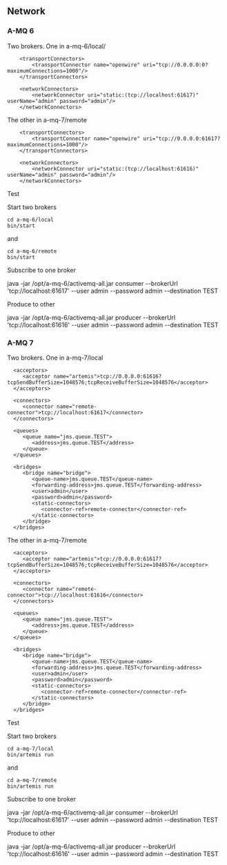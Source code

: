 ## Network

### A-MQ 6

Two brokers. One in a-mq-6/local/

        <transportConnectors>
            <transportConnector name="openwire" uri="tcp://0.0.0.0:0?maximumConnections=1000"/>
        </transportConnectors>

        <networkConnectors>
            <networkConnector uri="static:(tcp://localhost:61617)" userName="admin" password="admin"/>
        </networkConnectors> 

The other in a-mq-7/remote

        <transportConnectors>
            <transportConnector name="openwire" uri="tcp://0.0.0.0:61617?maximumConnections=1000"/>
        </transportConnectors>

        <networkConnectors>
            <networkConnector uri="static:(tcp://localhost:61616)" userName="admin" password="admin"/>
        </networkConnectors>          


Test

Start two brokers

	cd a-mq-6/local
	bin/start

and

	cd a-mq-6/remote
	bin/start


Subscribe to one broker

java -jar /opt/a-mq-6/activemq-all.jar consumer --brokerUrl 'tcp://localhost:61617' --user admin --password admin --destination TEST

Produce to other

java -jar /opt/a-mq-6/activemq-all.jar producer --brokerUrl 'tcp://localhost:61616' --user admin --password admin --destination TEST


### A-MQ 7

Two brokers. One in a-mq-7/local

      <acceptors>
         <acceptor name="artemis">tcp://0.0.0.0:61616?tcpSendBufferSize=1048576;tcpReceiveBufferSize=1048576</acceptor>
      </acceptors>

      <connectors>
         <connector name="remote-connector">tcp://localhost:61617</connector>
      </connectors>

      <queues>
         <queue name="jms.queue.TEST">
            <address>jms.queue.TEST</address>
         </queue>
      </queues>        

      <bridges>
         <bridge name="bridge">
            <queue-name>jms.queue.TEST</queue-name>
            <forwarding-address>jms.queue.TEST</forwarding-address>
            <user>admin</user>
            <password>admin</password>
            <static-connectors>
               <connector-ref>remote-connector</connector-ref>
            </static-connectors>
         </bridge>
      </bridges>

The other in a-mq-7/remote

      <acceptors>
         <acceptor name="artemis">tcp://0.0.0.0:61617?tcpSendBufferSize=1048576;tcpReceiveBufferSize=1048576</acceptor>
      </acceptors>

      <connectors>
         <connector name="remote-connector">tcp://localhost:61616</connector>
      </connectors>

      <queues>
         <queue name="jms.queue.TEST">
            <address>jms.queue.TEST</address>
         </queue>
      </queues>      

      <bridges>
         <bridge name="bridge">
            <queue-name>jms.queue.TEST</queue-name>
            <forwarding-address>jms.queue.TEST</forwarding-address>
            <user>admin</user>
            <password>admin</password>            
            <static-connectors>
               <connector-ref>remote-connector</connector-ref>
            </static-connectors>
         </bridge>
      </bridges>

Test

Start two brokers

	cd a-mq-7/local
	bin/artemis run

and

	cd a-mq-7/remote
	bin/artemis run


Subscribe to one broker

java -jar /opt/a-mq-6/activemq-all.jar consumer --brokerUrl 'tcp://localhost:61617' --user admin --password admin --destination TEST

Produce to other

java -jar /opt/a-mq-6/activemq-all.jar producer --brokerUrl 'tcp://localhost:61616' --user admin --password admin --destination TEST      
